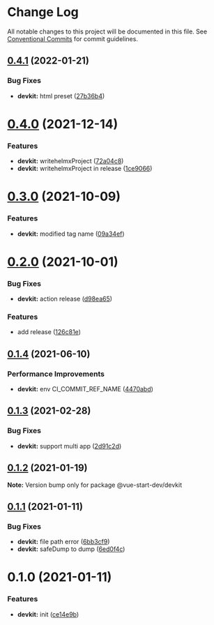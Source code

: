 # Change Log

All notable changes to this project will be documented in this file.
See [Conventional Commits](https://conventionalcommits.org) for commit guidelines.

## [0.4.1](https://github.com/zxeryu/vue-start/compare/@vue-start-dev/devkit@0.4.0...@vue-start-dev/devkit@0.4.1) (2022-01-21)

### Bug Fixes

- **devkit:** html preset ([27b36b4](https://github.com/zxeryu/vue-start/commit/27b36b45f725aed2edbcb1b2b695da91ec33997d))

# [0.4.0](https://github.com/zxeryu/vue-start/compare/@vue-start-dev/devkit@0.3.0...@vue-start-dev/devkit@0.4.0) (2021-12-14)

### Features

- **devkit:** writehelmxProject ([72a04c8](https://github.com/zxeryu/vue-start/commit/72a04c8df50b590c1e59f023b2785f589f19335b))
- **devkit:** writehelmxProject in release ([1ce9066](https://github.com/zxeryu/vue-start/commit/1ce90660c84d7e6b08d8e2489f50e3c03ded9895))

# [0.3.0](https://github.com/zxeryu/vue-start/compare/@vue-start-dev/devkit@0.2.0...@vue-start-dev/devkit@0.3.0) (2021-10-09)

### Features

- **devkit:** modified tag name ([09a34ef](https://github.com/zxeryu/vue-start/commit/09a34ef37ce9a3c5a9ca1e27a73916e1b3e84490))

# [0.2.0](https://github.com/zxeryu/vue-start/compare/@vue-start-dev/devkit@0.1.4...@vue-start-dev/devkit@0.2.0) (2021-10-01)

### Bug Fixes

- **devkit:** action release ([d98ea65](https://github.com/zxeryu/vue-start/commit/d98ea652a6b5ea7ccf31627232b11589c43f7f61))

### Features

- add release ([126c81e](https://github.com/zxeryu/vue-start/commit/126c81e57454b477add04788a520978660e5ee8b))

## [0.1.4](https://github.com/zxeryu/vue-start/compare/@vue-start-dev/devkit@0.1.3...@vue-start-dev/devkit@0.1.4) (2021-06-10)

### Performance Improvements

- **devkit:** env CI_COMMIT_REF_NAME ([4470abd](https://github.com/zxeryu/vue-start/commit/4470abdf6a0112da8c98cd0741ef0bf3f745a160))

## [0.1.3](https://github.com/zxeryu/vue-start/compare/@vue-start-dev/devkit@0.1.2...@vue-start-dev/devkit@0.1.3) (2021-02-28)

### Bug Fixes

- **devkit:** support multi app ([2d91c2d](https://github.com/zxeryu/vue-start/commit/2d91c2d7e1a3ddadb50e8c5c716ff52c2a5aa29d))

## [0.1.2](https://github.com/zxeryu/vue-start/compare/@vue-start-dev/devkit@0.1.1...@vue-start-dev/devkit@0.1.2) (2021-01-19)

**Note:** Version bump only for package @vue-start-dev/devkit

## [0.1.1](https://github.com/zxeryu/vue-start/compare/@vue-start-dev/devkit@0.1.0...@vue-start-dev/devkit@0.1.1) (2021-01-11)

### Bug Fixes

- **devkit:** file path error ([6bb3cf9](https://github.com/zxeryu/vue-start/commit/6bb3cf962311cf29bc48c1d6e469a79b8fe5d27c))
- **devkit:** safeDump to dump ([6ed0f4c](https://github.com/zxeryu/vue-start/commit/6ed0f4c81a7d85c6143e37a50bb782cc502a887e))

# 0.1.0 (2021-01-11)

### Features

- **devkit:** init ([ce14e9b](https://github.com/zxeryu/vue-start/commit/ce14e9bbfd780dd2e9ffba8d587258ab53c7bebc))
